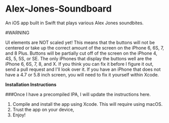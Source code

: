 # Alex-Jones-Soundboard
An iOS app built in Swift that plays various Alex Jones soundbites.


#WARNING

UI elements are NOT scaled yet! This means that the buttons will not be centered or take up the correct amount of the screen on the iPhone 6, 6S, 7, and 8 Plus. Buttons will be partially cut off of the screen on the iPhone 4, 4S, 5, 5S, or SE. The only iPhones that display the buttons well are the iPhone 6, 6S, 7, 8, and X. If you think you can fix it before I figure it out, send a pull request and I'll look over it. If you have an iPhone that does not have a 4.7 or 5.8 inch screen, you will need to fix it yourself within Xcode.

**Installation Instructions**

###Once I have a precompiled IPA, I will update the instructions here.

1. Compile and install the app using Xcode. This will require using macOS.
2. Trust the app on your device,
3. Enjoy!
